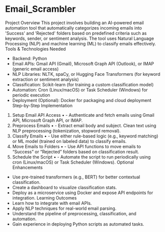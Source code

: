# Email_Scrambler

Project Overview
This project involves building an AI-powered email automation tool that automatically categorizes incoming emails into 'Success' and 'Rejected' folders based on predefined criteria such as keywords, sender, or sentiment analysis. The tool uses Natural Language Processing (NLP) and machine learning (ML) to classify emails effectively.
Tools & Technologies Needed
- Backend: Python
- Email APIs: Gmail API (Gmail), Microsoft Graph API (Outlook), or IMAP (generic email access)
- NLP Libraries: NLTK, spaCy, or Hugging Face Transformers (for keyword extraction or sentiment analysis)
- Classification: Scikit-learn (for training a custom classification model)
- Automation: Cron (Linux/macOS) or Task Scheduler (Windows) for periodic execution
- Deployment (Optional): Docker for packaging and cloud deployment
Step-by-Step Implementation
1. Setup Email API Access
•	   - Authenticate and fetch emails using Gmail API, Microsoft Graph API, or IMAP.
2. Preprocess Emails
•	   - Extract email body and subject. Clean text using NLP preprocessing (tokenization, stopword removal).
3. Classify Emails
•	   - Use either rule-based logic (e.g., keyword matching) or ML model (trained on labeled data) to classify emails.
4. Move Emails to Folders
•	   - Use API functions to move emails to “Success” or “Rejected” folders based on classification result.
5. Schedule the Script
•	   - Automate the script to run periodically using cron (Linux/macOS) or Task Scheduler (Windows).
Optional Enhancements
- Use pre-trained transformers (e.g., BERT) for better contextual classification.
- Create a dashboard to visualize classification stats.
- Deploy as a microservice using Docker and expose API endpoints for integration.
Learning Outcomes
- Learn how to integrate with email APIs.
- Apply NLP techniques for real-world email parsing.
- Understand the pipeline of preprocessing, classification, and automation.
- Gain experience in deploying Python scripts as automated tasks.
